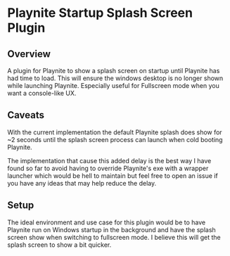 # Playnite Startup Splash Screen Plugin

## Overview

A plugin for Playnite to show a splash screen on startup until Playnite has had time to load. This will ensure the windows desktop is no longer shown while launching Playnite. Especially useful for Fullscreen mode when you want a console-like UX.

## Caveats

With the current implementation the default Playnite splash does show for ~2 seconds until the splash screen process can launch when cold booting Playnite.

The implementation that cause this added delay is the best way I have found so far to avoid having to override Playnite's exe with a wrapper launcher which would be hell to maintain but feel free to open an issue if you have any ideas that may help reduce the delay.

## Setup

The ideal environment and use case for this plugin would be to have Playnite run on Windows startup in the background and have the splash screen show when switching to fullscreen mode. I believe this will get the splash screen to show a bit quicker.
